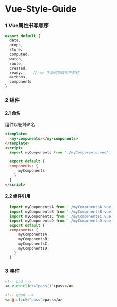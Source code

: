 # Vue-Style-Guide

### 1 Vue属性书写顺序

```javascript
export default {
  data,
  props,
  store，
  computed，
  watch,
  route,
  created，
  ready，    // => 生命周期顺序不赘述
  methods,
  components
}
```



### 2 组件

#### 2.1 命名

组件以驼峰命名

```html
<template>
  <my-components></my-components>
</template>
<script>
  import myComponents from './myComponents.vue'
    
  export default {
  components: {
  	  myComponents
    }
  }
</script>

```

#### 2.2 组件引用

```javascript
  import myComponentsA from './myComponentsA.vue'  
  import myComponentsB from './myComponentsB.vue'
  import myComponentsC from './myComponentsC.vue'
  import myComponentsD from './myComponentsD.vue'
  export default {
  components: {
  	  myComponentsA,
      myComponentsB,
      myComponentsC,
      myComponentsD,
    }
  }
```

### 3 事件

```html
<!-- bad -->
<a v-on:click="pass()">pass</a>

<!-- good -->
<a @:click="pass">pass</a>
  
```
